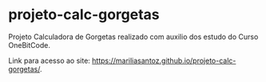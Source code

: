 # projeto-calc-gorgetas
Projeto Calculadora de Gorgetas realizado com auxilio dos estudo do Curso OneBitCode.

Link para acesso ao site: https://mariliasantoz.github.io/projeto-calc-gorgetas/.





